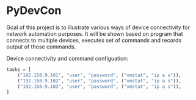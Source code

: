 # PyDevCon

Goal of this project is to illustrate various ways of device connectivity for network automation purposes. It will be shown based on program that connects to multiple devices, executes set of commands and records output of those commands.

Device connectivity and command configuation:

```python
tasks = [
    ("192.168.9.101", "user", "password", ("vmstat", "ip a s")),
    ("192.168.9.102", "user", "password", ("vmstat", "ip a s")),
    ("192.168.9.103", "user", "password", ("vmstat", "ip a s")),
]
```
